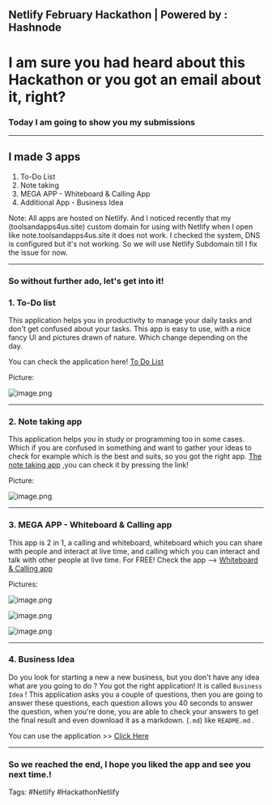 ## Netlify February Hackathon | Powered by : Hashnode

# I am sure you had heard about this Hackathon or you got an email about it, right?

### Today I am going to show you my submissions

---------------------------------------------------------------

## I made 3 apps

1. To-Do List
2. Note taking
3. MEGA APP - Whiteboard & Calling App
4. Additional App - Business Idea

Note: All apps are hosted on Netlify. And I noticed recently that my (toolsandapps4us.site) custom domain for using with Netlify when I open like note.toolsandapps4us.site it does not work. I checked the system, DNS is configured but it's not working. So we will use Netlify Subdomain till I fix the issue for now.

-----------------------------------------------------------------

### So without further ado, let's get into it!


### 1. To-Do list

This application helps you in productivity to manage your daily tasks and don't get confused about your tasks. This app is easy to use, with a nice fancy UI and pictures drawn of nature. Which change depending on the day.

You can check the application here! [To Do List](https://gallant-williams-0d080f.netlify.app/)

Picture:


![image.png](https://cdn.hashnode.com/res/hashnode/image/upload/v1643950894941/9lqPZOOo9.png)

----------------------------------------------------------------------

### 2. Note taking app

This application helps you in study or programming too in some cases. Which if you are confused in something and want to gather your ideas to check for example which is the best and suits, so you got the right app. [The note taking app](https://vibrant-lalande-56738f.netlify.app/) ,you can check it by pressing the link!

Picture:

![image.png](https://cdn.hashnode.com/res/hashnode/image/upload/v1643951091781/yn4OUkkFM.png)

-----------------------------------------------------------------------

### 3. MEGA APP - Whiteboard & Calling app

This app is 2 in 1, a calling and whiteboard, whiteboard which you can share with people and interact at live time, and calling which you can interact and talk with other people at live time. For FREE! Check the app --> [Whiteboard & Calling app](https://trusting-wozniak-9e5fdc.netlify.app/)

Pictures:


![image.png](https://cdn.hashnode.com/res/hashnode/image/upload/v1643951195449/BccScIxmH.png)


![image.png](https://cdn.hashnode.com/res/hashnode/image/upload/v1643951214342/rg_uS9BX9.png)


![image.png](https://cdn.hashnode.com/res/hashnode/image/upload/v1643951237500/CWh-KZtF6.png)

--------------------------------------------------

### 4. Business Idea

Do you look for starting a new a new business, but you don't have any idea what are you going to do ? You got the right application! It is called `Business Idea` ! This application asks you a couple of questions, then you are going to answer these questions, each question allows you 40 seconds to answer the question, when you're done, you are able to check your answers to get the final result and even download it as a markdown. (`.md`) like `README.md` .

You can use the application >> [Click Here](https://confident-booth-36abc3.netlify.app/)

--------------------------------------------------------------

### So we reached the end, I hope you liked the app and see you next time.!

Tags:
#Netlify
#HackathonNetlify
